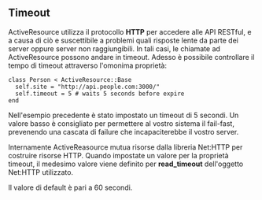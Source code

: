 ## Timeout

ActiveResource utilizza il protocollo **HTTP** per accedere alle API RESTful, e a causa di ciò e suscettibile a problemi quali risposte lente da parte dei server oppure server non raggiungibili.
In tali casi, le chiamate ad ActiveResource possono andare in timeout. Adesso è possibile controllare il tempo di timeout attraverso l'omonima proprietà:

	class Person < ActiveResource::Base
	  self.site = "http://api.people.com:3000/"
	  self.timeout = 5 # waits 5 seconds before expire
	end

Nell'esempio precedente è stato impostato un timeout di 5 secondi. Un valore basso è consigliato per permettere al vostro sistema il fail-fast, prevenendo una cascata di failure che incapaciterebbe il vostro server.

Internamente ActiveReasource mutua risorse dalla libreria Net:HTTP per costruire risorse HTTP. Quando impostate un valore per la proprietà timeout, il medesimo valore viene definito per **read\_timeout** dell'oggetto Net:HTTP utilizzato.

Il valore di default è pari a 60 secondi.
